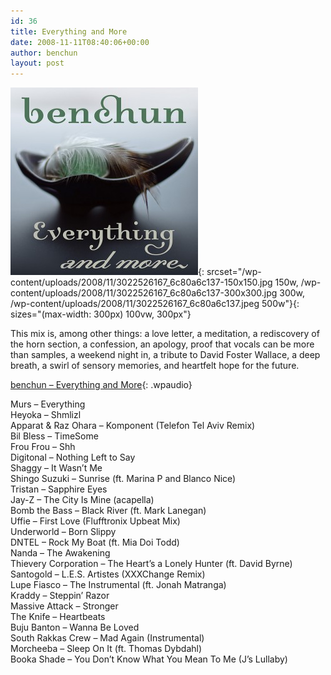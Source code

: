 ```yaml
---
id: 36
title: Everything and More
date: 2008-11-11T08:40:06+00:00
author: benchun
layout: post
---
```

![Everything and More](/wp-content/uploads/2008/11/3022526167_6c80a6c137-300x300.jpg){: srcset="/wp-content/uploads/2008/11/3022526167_6c80a6c137-150x150.jpg 150w, /wp-content/uploads/2008/11/3022526167_6c80a6c137-300x300.jpg 300w, /wp-content/uploads/2008/11/3022526167_6c80a6c137.jpeg 500w"}{: sizes="(max-width: 300px) 100vw, 300px"}

This mix is, among other things: a love letter, a meditation, a rediscovery of the horn section, a confession, an apology, proof that vocals can be more than samples, a weekend night in, a tribute to David Foster Wallace, a deep breath, a swirl of sensory memories, and heartfelt hope for the future.

[benchun &#8211; Everything and More](http://mp3.benchun.net/benchun-everything-and-more.mp3){: .wpaudio}

Murs – Everything  
Heyoka – Shmlizl  
Apparat & Raz Ohara – Komponent (Telefon Tel Aviv Remix)  
Bil Bless – TimeSome  
Frou Frou – Shh  
Digitonal – Nothing Left to Say  
Shaggy – It Wasn’t Me  
Shingo Suzuki – Sunrise (ft. Marina P and Blanco Nice)  
Tristan – Sapphire Eyes  
Jay-Z – The City Is Mine (acapella)  
Bomb the Bass – Black River (ft. Mark Lanegan)  
Uffie – First Love (Flufftronix Upbeat Mix)  
Underworld – Born Slippy  
DNTEL – Rock My Boat (ft. Mia Doi Todd)  
Nanda – The Awakening  
Thievery Corporation – The Heart’s a Lonely Hunter (ft. David Byrne)  
Santogold – L.E.S. Artistes (XXXChange Remix)  
Lupe Fiasco – The Instrumental (ft. Jonah Matranga)  
Kraddy – Steppin’ Razor  
Massive Attack – Stronger  
The Knife – Heartbeats  
Buju Banton – Wanna Be Loved  
South Rakkas Crew – Mad Again (Instrumental)  
Morcheeba – Sleep On It (ft. Thomas Dybdahl)  
Booka Shade – You Don’t Know What You Mean To Me (J’s Lullaby)
